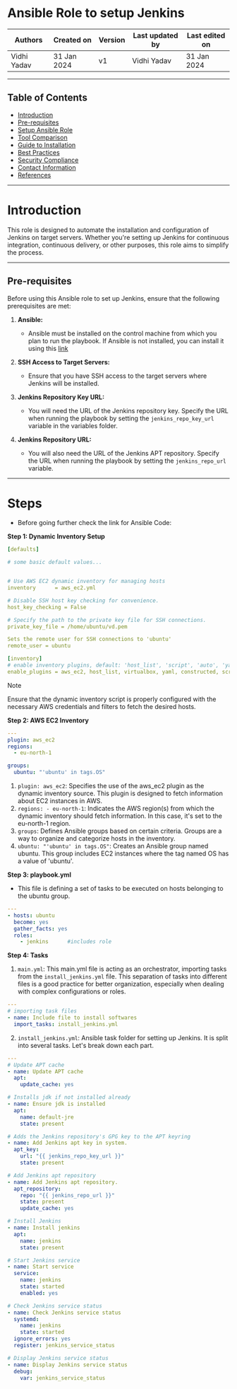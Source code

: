 # Ansible Role to setup Jenkins


|   Authors        |  Created on   |  Version   | Last updated by | Last edited on |
| -----------------| --------------| -----------|---------------- | -------------- |
| Vidhi Yadav      |  31 Jan 2024   |     v1     | Vidhi Yadav     | 31 Jan 2024    |

***
## Table of Contents
+ [Introduction](#Introduction)
+ [Pre-requisites](#pre-requisites)
+ [Setup Ansible Role](#steps)
+ [Tool Comparison](#tool-comparison)
+ [Guide to Installation](#Installing-OWASP-Dependency-Check)
+ [Best Practices](#best-practices)
+ [Security Compliance](#security-compliance)
+ [Contact Information](#contact-information)
+ [References](#references)

***
# Introduction
This role is designed to automate the installation and configuration of Jenkins on target servers. Whether you're setting up Jenkins for continuous integration, continuous delivery, or other purposes, this role aims to simplify the process.

***
## Pre-requisites

Before using this Ansible role to set up Jenkins, ensure that the following prerequisites are met:

1. **Ansible:**
   - Ansible must be installed on the control machine from which you plan to run the playbook. If Ansible is not installed, you can install it using this [link](https://docs.ansible.com/ansible/latest/installation_guide/intro_installation.html)

2. **SSH Access to Target Servers:**
   - Ensure that you have SSH access to the target servers where Jenkins will be installed.

4. **Jenkins Repository Key URL:**
   - You will need the URL of the Jenkins repository key. Specify the URL when running the playbook by setting the `jenkins_repo_key_url` variable in the variables folder.

5. **Jenkins Repository URL:**
   - You will also need the URL of the Jenkins APT repository. Specify the URL when running the playbook by setting the `jenkins_repo_url` variable.

***
# Steps 
* Before going further check the link for Ansible Code: 

**Step 1: Dynamic Inventory Setup** 

```yaml
[defaults]

# some basic default values...


# Use AWS EC2 dynamic inventory for managing hosts
inventory      = aws_ec2.yml

# Disable SSH host key checking for convenience.
host_key_checking = False

# Specify the path to the private key file for SSH connections.
private_key_file = /home/ubuntu/vd.pem

Sets the remote user for SSH connections to 'ubuntu'
remote_user = ubuntu

[inventory]
# enable inventory plugins, default: 'host_list', 'script', 'auto', 'yaml', 'ini', 'toml'
enable_plugins = aws_ec2, host_list, virtualbox, yaml, constructed, script, auto, ini, toml
```

> [!NOTE]
>Ensure that the dynamic inventory script is properly configured with the necessary AWS credentials and filters to fetch the desired hosts.

**Step 2:  AWS EC2 Inventory**

```yaml
---
plugin: aws_ec2
regions:
  - eu-north-1

groups: 
  ubuntu: "'ubuntu' in tags.OS"
```

1. `plugin: aws_ec2`: Specifies the use of the aws_ec2 plugin as the dynamic inventory source. This plugin is designed to fetch information about EC2 instances in AWS.
2. `regions: - eu-north-1`: Indicates the AWS region(s) from which the dynamic inventory should fetch information. In this case, it's set to the eu-north-1 region.
3. `groups`: Defines Ansible groups based on certain criteria. Groups are a way to organize and categorize hosts in the inventory.
4. `ubuntu: "'ubuntu' in tags.OS"`: Creates an Ansible group named ubuntu. This group includes EC2 instances where the tag named OS has a value of 'ubuntu'.

**Step 3: playbook.yml**
* This file is defining a set of tasks to be executed on hosts belonging to the ubuntu group.

```yaml
---
- hosts: ubuntu
  become: yes
  gather_facts: yes 
  roles:
    - jenkins      #includes role
```
**Step 4: Tasks**
1. `main.yml`: This main.yml file is acting as an orchestrator, importing tasks from the `install_jenkins.yml` file. This separation of tasks into different files is a good practice for better organization, especially when dealing with complex configurations or roles.

```yaml
---
# importing task files
- name: Include file to install softwares
  import_tasks: install_jenkins.yml
```

2. `install_jenkins.yml`: Ansible task folder for setting up Jenkins. It is split into several tasks. Let's break down each part.

```yaml
---
# Update APT cache
- name: Update APT cache
  apt:
    update_cache: yes

# Installs jdk if not installed already
- name: Ensure jdk is installed
  apt:
    name: default-jre
    state: present

# Adds the Jenkins repository's GPG key to the APT keyring
- name: Add Jenkins apt key in system.
  apt_key:
    url: "{{ jenkins_repo_key_url }}"
    state: present

# Add Jenkins apt repository
- name: Add Jenkins apt repository.
  apt_repository:
    repo: "{{ jenkins_repo_url }}"
    state: present
    update_cache: yes

# Install Jenkins
- name: Install jenkins 
  apt:
    name: jenkins
    state: present 

# Start Jenkins service
- name: Start service 
  service:
    name: jenkins 
    state: started 
    enabled: yes 

# Check Jenkins service status
- name: Check Jenkins service status
  systemd:
    name: jenkins
    state: started
  ignore_errors: yes
  register: jenkins_service_status

# Display Jenkins service status
- name: Display Jenkins service status
  debug:
    var: jenkins_service_status
```


